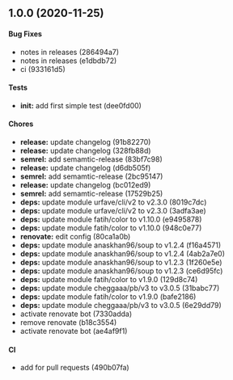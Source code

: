 ## 1.0.0 (2020-11-25)

#### Bug Fixes

* notes in releases (286494a7)
* notes in releases (e1dbdb72)
* ci (933161d5)

#### Tests

* **init:** add first simple test (dee0fd00)

#### Chores

* **release:** update changelog (91b82270)
* **release:** update changelog (328fb88d)
* **semrel:** add semamtic-release (83bf7c98)
* **release:** update changelog (d6db505f)
* **semrel:** add semamtic-release (2bc95147)
* **release:** update changelog (bc012ed9)
* **semrel:** add semamtic-release (17529b25)
* **deps:** update module urfave/cli/v2 to v2.3.0 (8019c7dc)
* **deps:** update module urfave/cli/v2 to v2.3.0 (3adfa3ae)
* **deps:** update module fatih/color to v1.10.0 (e9495878)
* **deps:** update module fatih/color to v1.10.0 (948c0e77)
* **renovate:** edit config (80ca1a0b)
* **deps:** update module anaskhan96/soup to v1.2.4 (f16a4571)
* **deps:** update module anaskhan96/soup to v1.2.4 (4ab2a7e0)
* **deps:** update module anaskhan96/soup to v1.2.3 (1f260e5e)
* **deps:** update module anaskhan96/soup to v1.2.3 (ce6d95fc)
* **deps:** update module fatih/color to v1.9.0 (129d8c74)
* **deps:** update module cheggaaa/pb/v3 to v3.0.5 (31babc77)
* **deps:** update module fatih/color to v1.9.0 (bafe2186)
* **deps:** update module cheggaaa/pb/v3 to v3.0.5 (6e29dd79)
* activate renovate bot (7330adda)
* remove renovate (b18c3554)
* activate renovate bot (ae4af9f1)

#### CI

* add for pull requests (490b07fa)

